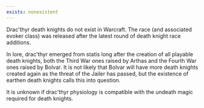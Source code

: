 ```yaml
---
exists: nonexistent
---
```


Drac'thyr death knights do not exist in Warcraft. The race (and associated evoker class) was released after the latest round of death knight race additions.

In lore, drac'thyr emerged from statis long after the creation of all playable death knights, both the Third War ones raised by Arthas and the Fourth War ones raised by Bolvar. It is not likely that Bolvar will have more death knights created again as the threat of the Jailer has passed, but the existence of earthen death knights calls this into question.

It is unknown if drac'thyr physiology is compatible with the undeath magic required for death knights.
